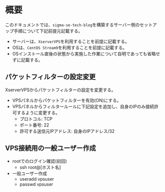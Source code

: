 # 概要
このドキュメントでは、`sigma-se-tech-blog`を構築するサーバー側のセットアップ手順について下記前提元記載する。  
- サーバーは、`XserverVPS`を利用することを前提に記載する。
- OSは、`CentOS Stream9`を利用することを前提に記載する。
- OSインストール直後の状態から実施した作業について自明であっても省略せずに記載する。

## パケットフィルターの設定変更
XserverVPSからパケットフィルターの設定を変更する。
- VPSパネルからパケットフィルターを有効(ON)にする。
- VPSパネルからフィルタールールに下記設定を追加し、自身のIPのみ接続許可するように変更する。
  - プロトコル: TCP
  - ポート番号: 22
  - 許可する送信元IPアドレス: 自身のIPアドレス/32

## VPS接続用の一般ユーザー作成
- rootでのログイン確認(初回)
  - ssh root@[ホスト名]
- 一般ユーザー作成
  - useradd vpsuser	
  - passwd vpsuser